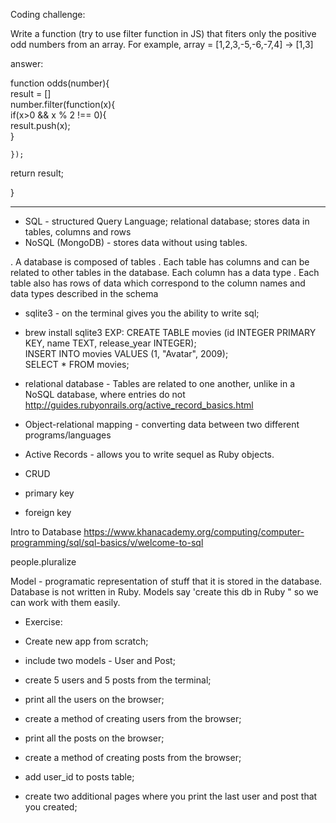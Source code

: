 Coding challenge:

Write a function (try to use filter function in JS) that fiters only the positive odd numbers from an array. For example,
array = [1,2,3,-5,-6,-7,4] -> [1,3]

answer:

function odds(number){  
	result = []  
	number.filter(function(x){  
		if(x>0 && x % 2 !== 0){  
			result.push(x);  
		}  

	});  

return result;  

}  
_______________
- SQL - structured Query Language; relational database; stores data in tables, columns and rows
- NoSQL (MongoDB) - stores data without using tables. 


. A database is composed of tables
. Each table has columns and can be related to 
other tables in the database. Each column has a data type
. Each table also has rows of data which correspond to the column names and data types described in the schema


- sqlite3 - on the terminal gives you the ability to write sql; 
- brew install sqlite3
EXP:
CREATE TABLE movies (id INTEGER PRIMARY KEY, name TEXT, release_year INTEGER);   
INSERT INTO movies VALUES (1, "Avatar", 2009);  
SELECT * FROM movies;

-  relational database - Tables are related to one another, unlike in a NoSQL database, where entries do not   
http://guides.rubyonrails.org/active_record_basics.html

- Object-relational mapping - converting data between two different programs/languages  
- Active Records - allows you to write sequel as Ruby objects.
- CRUD


- primary key
- foreign key


Intro to Database
https://www.khanacademy.org/computing/computer-programming/sql/sql-basics/v/welcome-to-sql

people.pluralize

Model - programatic representation of stuff that it is stored in the database. Database is not written in Ruby. Models say 'create this db in Ruby " so we can work with them easily.

		


 - Exercise:

- Create new app from scratch;		
- include two models - User and Post;  
- create 5 users and 5 posts from the terminal;  
- print all the users on the browser;
- create a method of creating users from the browser;  
- print all the posts on the browser;
- create a method of creating posts from the browser;

- add user_id to posts table;
- create two additional pages where you print the last user and post that you created;